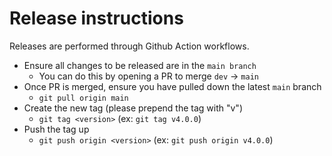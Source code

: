 # Release instructions

Releases are performed through Github Action workflows.

- Ensure all changes to be released are in the `main branch`
    - You can do this by opening a PR to merge `dev` -> `main`
- Once PR is merged, ensure you have pulled down the latest `main` branch
    - `git pull origin main`
- Create the new tag (please prepend the tag with "v")
    - `git tag <version>` (ex: `git tag v4.0.0`)
- Push the tag up
    - `git push origin <version>` (ex: `git push origin v4.0.0`)

